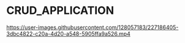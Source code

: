 # CRUD_APPLICATION
https://user-images.githubusercontent.com/128057183/227186405-3dbc4822-c20a-4d20-a548-5905ffa9a526.mp4
